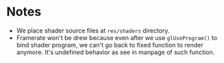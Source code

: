 # Notes

* We place shader source files at `res/shaders` directory.
* Framerate won't be drew because even after we use `glUseProgram()` to bind shader program, we can't go back to fixed function to render anymore. It's undefined behavior as see in manpage of such function.
